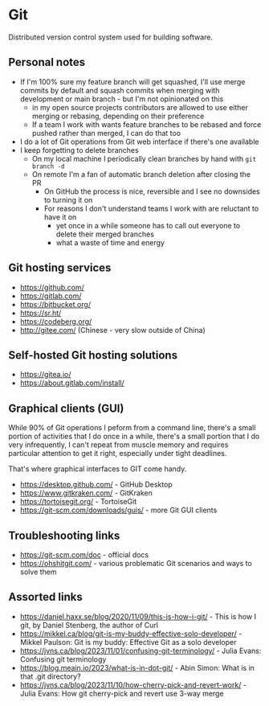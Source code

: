 # Git

Distributed version control system used for building software.

## Personal notes

- If I'm 100% sure my feature branch will get squashed, I'll use merge commits by default and squash commits when merging with development or main branch - but I'm not opinionated on this
  - in my open source projects contributors are allowed to use either merging or rebasing, depending on their preference
  - If a team I work with wants feature branches to be rebased and force pushed rather than merged, I can do that too
- I do a lot of Git operations from Git web interface if there's one available
- I keep forgetting to delete branches
  - On my local machine I periodically clean branches by hand with `git branch -d`
  - On remote I'm a fan of automatic branch deletion after closing the PR
    - On GitHub the process is nice, reversible and I see no downsides to turning it on
    - For reasons I don't understand teams I work with are reluctant to have it on
      - yet once in a while someone has to call out everyone to delete their merged branches
      - what a waste of time and energy

## Git hosting services

- https://github.com/
- https://gitlab.com/
- https://bitbucket.org/
- https://sr.ht/
- https://codeberg.org/
- http://gitee.com/ (Chinese - very slow outside of China)

## Self-hosted Git hosting solutions

- https://gitea.io/
- https://about.gitlab.com/install/

## Graphical clients (GUI)

While 90% of Git operations I peform from a command line, there's a small portion of activities that I do once in a while, there's a small portion that I do very infrequently, I can't repeat from muscle memory and requires particular attention to get it right, especially under tight deadlines.

That's where graphical interfaces to GIT come handy.

- https://desktop.github.com/ - GitHub Desktop
- https://www.gitkraken.com/ - GitKraken
- https://tortoisegit.org/ - TortoiseGit
- https://git-scm.com/downloads/guis/ - more Git GUI clients

## Troubleshooting links

- https://git-scm.com/doc - official docs
- https://ohshitgit.com/ - various problematic Git scenarios and ways to solve them

## Assorted links

- https://daniel.haxx.se/blog/2020/11/09/this-is-how-i-git/ - This is how I git, by Daniel Stenberg, the author of Curl
- https://mikkel.ca/blog/git-is-my-buddy-effective-solo-developer/ - Mikkel Paulson: Git is my buddy: Effective Git as a solo developer
- https://jvns.ca/blog/2023/11/01/confusing-git-terminology/ - Julia Evans: Confusing git terminology
- https://blog.meain.io/2023/what-is-in-dot-git/ - Abin Simon: What is in that .git directory?
- https://jvns.ca/blog/2023/11/10/how-cherry-pick-and-revert-work/ - Julia Evans: How git cherry-pick and revert use 3-way merge
